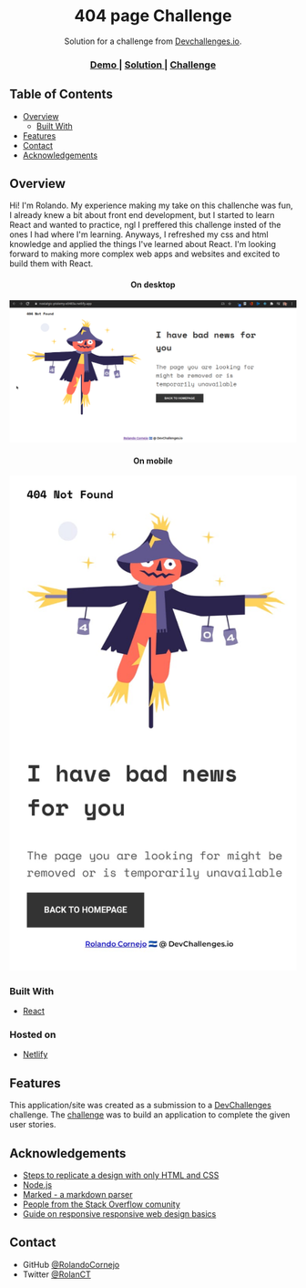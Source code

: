 <!-- Please update value in the {}  -->

<h1 align="center">404 page Challenge</h1>

<div align="center">
   Solution for a challenge from  <a href="http://devchallenges.io" target="_blank">Devchallenges.io</a>.
</div>

<div align="center">
  <h3>
    <a href="https://nostalgic-ptolemy-e0483a.netlify.app/">
      Demo
    </a>
    <span> | </span>
    <a href="https://{your-url-to-the-solution}">
      Solution
    </a>
    <span> | </span>
    <a href="https://github.com/RolandoCornejo/My-404-page-challege">
      Challenge
    </a>
  </h3>
</div>

<!-- TABLE OF CONTENTS -->

## Table of Contents

- [Overview](#overview)
  - [Built With](#built-with)
- [Features](#features)
- [Contact](#contact)
- [Acknowledgements](#acknowledgements)

<!-- OVERVIEW -->

## Overview

Hi! I'm Rolando. My experience making my take on this challenche was fun, I already knew a bit about front end development, but I started to learn React and wanted to practice, ngl I preffered this challenge insted of the ones I had where I'm learning. Anyways, I refreshed my css and html knowledge and applied the things I've learned about React. I'm looking forward to making more complex web apps and websites  and excited to build them with React.

<h4 align="center">On desktop</h4>

![On desktop](https://github.com/RolandoCornejo/My-404-page-challege/blob/master/Screenshot_20201024_231930.png?raw=true)

<h4 align="center">On mobile</h4>

![On mobile](https://github.com/RolandoCornejo/My-404-page-challege/blob/master/WhatsApp%20Image%202020-10-24%20at%2011.18.11%20PM.jpeg?raw=true)

### Built With

<!-- This section should list any major frameworks that you built your project using. Here are a few examples.-->

- [React](https://reactjs.org/)

### Hosted on
- [Netlify](https://www.netlify.com/)

## Features

<!-- List the features of your application or follow the template. Don't share the figma file here :) -->

This application/site was created as a submission to a [DevChallenges](https://devchallenges.io/challenges) challenge. The [challenge](https://devchallenges.io/challenges/wBunSb7FPrIepJZAg0sY) was to build an application to complete the given user stories.

## Acknowledgements

<!-- This section should list any articles or add-ons/plugins that helps you to complete the project. This is optional but it will help you in the future. For exmpale -->

- [Steps to replicate a design with only HTML and CSS](https://devchallenges-blogs.web.app/how-to-replicate-design/)
- [Node.js](https://nodejs.org/)
- [Marked - a markdown parser](https://github.com/chjj/marked)
- [People from the Stack Overflow comunity](https://stackoverflow.com/)
- [Guide on responsive responsive web design basics](https://web.dev/responsive-web-design-basics/#media-queries)

## Contact

- GitHub [@RolandoCornejo](https://github.com/RolandoCornejo)
- Twitter [@RolanCT](https://twitter.com/RolanCT)
